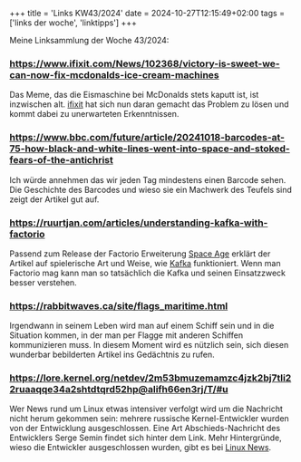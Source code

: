 +++
title = 'Links KW43/2024'
date = 2024-10-27T12:15:49+02:00
tags = ['links der woche', 'linktipps']
+++

Meine Linksammlung der Woche 43/2024:

### https://www.ifixit.com/News/102368/victory-is-sweet-we-can-now-fix-mcdonalds-ice-cream-machines

Das Meme, das die Eismaschine bei McDonalds stets kaputt ist, ist inzwischen alt. [ifixit](https://www.ifixit.com/) hat sich nun daran gemacht das Problem zu lösen und kommt dabei zu unerwarteten Erkenntnissen.

### https://www.bbc.com/future/article/20241018-barcodes-at-75-how-black-and-white-lines-went-into-space-and-stoked-fears-of-the-antichrist

Ich würde annehmen das wir jeden Tag mindestens einen Barcode sehen. Die Geschichte des Barcodes und wieso sie ein Machwerk des Teufels sind zeigt der Artikel gut auf.

### https://ruurtjan.com/articles/understanding-kafka-with-factorio
Passend zum Release der Factorio Erweiterung [Space Age](https://factorio.com/blog/post/factorio-space-age-release) erklärt der Artikel auf spielerische Art und Weise, wie [Kafka](https://kafka.apache.org/) funktioniert. Wenn man Factorio mag kann man so tatsächlich die Kafka und seinen Einsatzzweck besser verstehen.

### https://rabbitwaves.ca/site/flags_maritime.html

Irgendwann in seinem Leben wird man auf einem Schiff sein und in die Situation kommen, in der man per Flagge mit anderen Schiffen kommunizieren muss. In diesem Moment wird es nützlich sein, sich diesen wunderbar bebilderten Artikel ins Gedächtnis zu rufen.

### https://lore.kernel.org/netdev/2m53bmuzemamzc4jzk2bj7tli22ruaaqqe34a2shtdtqrd52hp@alifh66en3rj/T/#u

Wer News rund um Linux etwas intensiver verfolgt wird um die Nachricht nicht herum gekommen sein: mehrere russische Kernel-Entwickler wurden von der Entwicklung ausgeschlossen. Eine Art Abschieds-Nachricht des Entwicklers Serge Semin findet sich hinter dem Link.
Mehr Hintergründe, wieso die Entwickler ausgeschlossen wurden, gibt es bei [Linux News](https://linuxnews.de/vertiefende-informationen-zur-entfernung-russischer-entwickler-aus-der-maintainer-liste-des-kernels/).